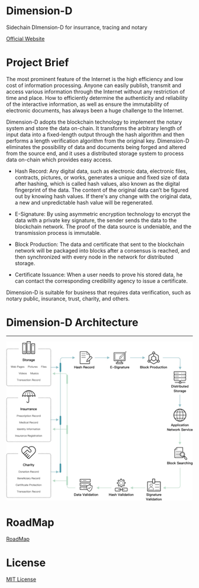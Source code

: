 # Dimension-D
Sidechain DImension-D for insurrance, tracing and notary

[Official Website](http://dimensionchain.io/)


# Project Brief  

The most prominent feature of the Internet is the high efficiency and low cost of information processing. Anyone can easily publish, transmit and access various information through the Internet without any restriction of time and place. How to efficiently determine the authenticity and reliability of the interactive information, as well as ensure the immutability of electronic documents, has always been a huge challenge to the Internet.

Dimension-D adopts the blockchain technology to implement the notary system and store the data on-chain. It transforms the arbitrary length of input data into a fixed-length output through the hash algorithm and then performs a length verification algorithm from the original key. Dimension-D eliminates the possibility of data and documents being forged and altered from the source end, and it uses a distributed storage system to process data on-chain which provides easy access.

- Hash Record: Any digital data, such as electronic data, electronic files, contracts, pictures, or works, generates a unique and fixed size of data after hashing, which is called hash values, also known as the digital fingerprint of the data. The content of the original data can’t be figured out by knowing hash values. If there's any change with the original data, a new and unpredictable hash value will be regenerated.

- E-Signature: By using asymmetric encryption technology to encrypt the data with a private key signature, the sender sends the data to the blockchain network. The proof of the data source is undeniable, and the transmission process is immutable. 

- Block Production: The data and certificate that sent to the blockchain network will be packaged into blocks after a consensus is reached, and then synchronized with every node in the network for distributed storage. 

- Certificate Issuance: When a user needs to prove his stored data, he can contact the corresponding credibility agency to issue a certificate.

Dimension-D is suitable for business that requires data verification, such as notary public, insurance, trust, charity, and others.

# Dimension-D Architecture
---

![Dimension-D Architecture](Pic/Dimension-DArchitecture.jpg)

# RoadMap 
[RoadMap](Pic/Roadmap.png)

# License
[MIT License](LICENSE)

